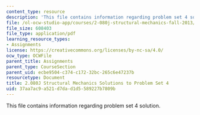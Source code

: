```yaml
---
content_type: resource
description: 'This file contains information regarding problem set 4 solution. '
file: /ol-ocw-studio-app/courses/2-080j-structural-mechanics-fall-2013/37aa7ac9a521d7dad1d5589227b7809b_MIT2_080JF13_ProbSet_4_Sol.pdf
file_size: 608403
file_type: application/pdf
learning_resource_types:
- Assignments
license: https://creativecommons.org/licenses/by-nc-sa/4.0/
ocw_type: OCWFile
parent_title: Assignments
parent_type: CourseSection
parent_uid: ecbe9504-c374-c172-32bc-265c6e47237b
resourcetype: Document
title: 2.080J Structural Mechanics Solutions to Problem Set 4
uid: 37aa7ac9-a521-d7da-d1d5-589227b7809b
---
```

This file contains information regarding problem set 4 solution. 